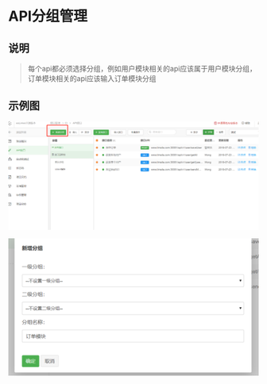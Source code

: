 # API分组管理


## 说明
> 每个api都必须选择分组，例如用户模块相关的api应该属于用户模块分组，订单模块相关的api应该输入订单模块分组


## 示例图
![新增分组](../imgs/新增分组.png)

![新增分组2](../imgs/新增分组2.png)
